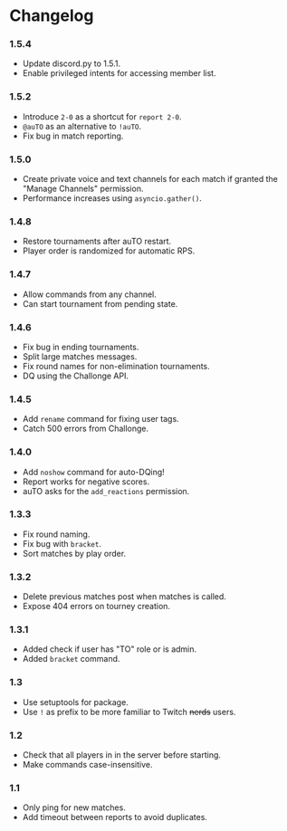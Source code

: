 # Changelog

### 1.5.4
* Update discord.py to 1.5.1.
* Enable privileged intents for accessing member list.

### 1.5.2
* Introduce `2-0` as a shortcut for `report 2-0`.
* `@auTO` as an alternative to `!auTO`.
* Fix bug in match reporting.

### 1.5.0
* Create private voice and text channels for each match if granted the "Manage Channels"
  permission.
* Performance increases using `asyncio.gather()`.

### 1.4.8
* Restore tournaments after auTO restart.
* Player order is randomized for automatic RPS.

### 1.4.7
* Allow commands from any channel.
* Can start tournament from pending state.

### 1.4.6
* Fix bug in ending tournaments.
* Split large matches messages.
* Fix round names for non-elimination tournaments.
* DQ using the Challonge API.

### 1.4.5
* Add `rename` command for fixing user tags.
* Catch 500 errors from Challonge.

### 1.4.0
* Add `noshow` command for auto-DQing!
* Report works for negative scores.
* auTO asks for the `add_reactions` permission.

### 1.3.3
* Fix round naming.
* Fix bug with `bracket`.
* Sort matches by play order.

### 1.3.2
* Delete previous matches post when matches is called.
* Expose 404 errors on tourney creation.

### 1.3.1
* Added check if user has "TO" role or is admin.
* Added `bracket` command.

### 1.3
* Use setuptools for package.
* Use `!` as prefix to be more familiar to Twitch ~~nerds~~ users.

### 1.2
* Check that all players in in the server before starting.
* Make commands case-insensitive.

### 1.1
* Only ping for new matches.
* Add timeout between reports to avoid duplicates.
